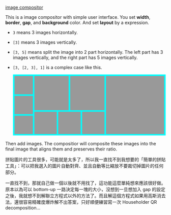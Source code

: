 [image compositor](//cindylinz.github.io/Web-ImageCompositor)

This is a image compositor with simple user interface.
You set **width**, **border**, **gap**, and **background** color.
And set **layout** by a expression.

  + `3` means 3 images horizontally.
  + `[3]` means 3 images vertically.
  + `[3, 5]` means split the image into 2 part horizontally. The left part has 3 images vertically, and the right part has 5 images vertically.
  + `[3, [2, 3], 1]` is a complex case like this.

    ![layout sample](layout-sample.png "layout sample")

Then add images.
The compositior will composite these images into the final image that aligns them and preserves their ratio.

拼貼圖片的工具很多，可能就是太多了，所以我一直找不到我想要的「簡單的拼貼工具」：可以把我選入的圖片自動對齊、並且自動等比縮放不要裁切掉圖片的任何部分。

一直找不到，那就自己做一個以後就不用找了，這功能這麼單純想來應該很好做。原本以為可以 bottom-up 一路決定每一塊的大小，沒想到一旦想加入 gap 的設定之後，我就想不到解聯立方程式以外的方法了。而且解這個方程式如果用高斯消去法，還很容易精確度爆炸解不出答案，只好順便練習寫一次 Householder QR decomposition…
